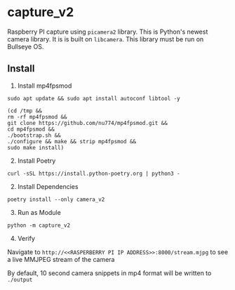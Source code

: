 # capture_v2

Raspberry PI capture using `picamera2` library. This is Python's newest camera library. It is is built on `libcamera`. This library must be run on Bullseye OS. 

## Install

1. Install mp4fpsmod
```
sudo apt update && sudo apt install autoconf libtool -y

(cd /tmp &&
rm -rf mp4fpsmod &&
git clone https://github.com/nu774/mp4fpsmod.git &&
cd mp4fpsmod &&
./bootstrap.sh &&
./configure && make && strip mp4fpsmod &&
sudo make install)
```

2. Install Poetry

```
curl -sSL https://install.python-poetry.org | python3 -
```

2. Install Dependencies
```
poetry install --only camera_v2
```


3. Run as Module

```
python -m capture_v2 
```

4. Verify

Navigate to `http://<<RASPERBERRY PI IP ADDRESS>>:8000/stream.mjpg` to see a live MMJPEG stream of the camera

By default, 10 second camera snippets in mp4 format will be written to `./output`
